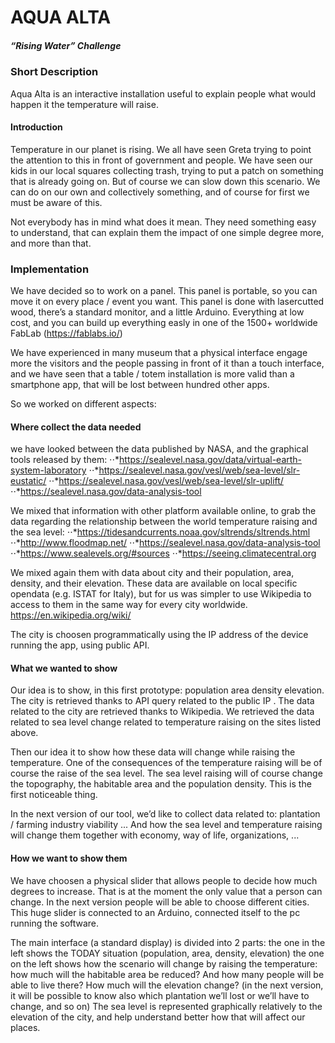 # AQUA ALTA
##### “Rising Water” Challenge


### Short Description
Aqua Alta is an interactive installation useful to explain people what would happen it the temperature will raise.

#### Introduction
Temperature in our planet is rising. 
We all have seen Greta trying to point the attention to this in front of government and people.
We have seen our kids in our local squares collecting trash, trying to put a patch on something that is already going on.
But of course we can slow down this scenario.
We can do on our own and collectively something, and of course for first we must be aware of this.

Not everybody has in mind what does it mean.
They need something easy to understand, that can explain them the impact of one simple degree more, and more than that.

### Implementation
We have decided so to work on a panel.
This panel is portable, so you can move it on every place / event you want.
This panel is done with lasercutted wood, there’s a standard monitor, and a little Arduino.
Everything at low cost, and you can build up everything easly in one of the 1500+ worldwide FabLab (https://fablabs.io/)

We have experienced in many museum that a physical interface  engage more the visitors and the people passing in front of it than a touch interface, and we have seen that a table / totem installation is more valid than a smartphone app, that will be lost between hundred other apps.

So we worked on different aspects:
#### Where collect the data needed
we have looked between the data published by NASA, and the graphical tools released by them:
⋅⋅*https://sealevel.nasa.gov/data/virtual-earth-system-laboratory
⋅⋅*https://sealevel.nasa.gov/vesl/web/sea-level/slr-eustatic/
⋅⋅*https://sealevel.nasa.gov/vesl/web/sea-level/slr-uplift/
⋅⋅*https://sealevel.nasa.gov/data-analysis-tool

We mixed that information with other platform available online, to grab the data regarding the relationship between the world temperature raising and the sea level:
⋅⋅*https://tidesandcurrents.noaa.gov/sltrends/sltrends.html
⋅⋅*http://www.floodmap.net/
⋅⋅*https://sealevel.nasa.gov/data-analysis-tool
⋅⋅*https://www.sealevels.org/#sources
⋅⋅*https://seeing.climatecentral.org

We mixed again them with data about city and their population, area, density, and their elevation. These data are available on local specific opendata (e.g. ISTAT for Italy), but for us was simpler to use Wikipedia to access to them in the same way for every city worldwide.
https://en.wikipedia.org/wiki/

The city is choosen programmatically using the IP address of the device running the app, using public API. 

#### What we wanted to show
Our idea is to show, in this first prototype:
population
area
density
elevation.
The city is retrieved thanks to API query related to the public IP .
The data related to the city are retrieved thanks to Wikipedia.
We retrieved the data related to sea level change related to temperature raising on the sites listed above.
 
Then our idea it to show how these data will change while raising the temperature.
One of the consequences of the temperature raising will be of course the raise of the sea level.
The sea level raising will of course change the topography, the habitable area and the population density. This is the first noticeable thing.

In the next version of our tool, we’d like to collect data related to:
plantation / farming
industry
viability
...
And how the sea level and temperature raising will change them together with economy, way of life, organizations, ...



#### How we want to show them
We have choosen a physical slider that allows people to decide how much degrees to increase.
That is at the moment the only value that a person can change.
In the next version people will be able to choose different cities.
This huge slider is connected to an Arduino, connected itself to the pc running the software.

The main interface (a standard display) is divided into 2 parts:
the one in the left shows the TODAY situation (population, area, density, elevation)
the one on the left shows how the scenario will change by raising the temperature: how much will the habitable area be reduced? And how many people will be able to live there? How much will the elevation change?
(in the next version, it will be possible to know also which plantation we’ll lost or we’ll have to change, and so on)
The sea level is represented graphically relatively to the elevation of the city, and help understand better how that will affect our places.
